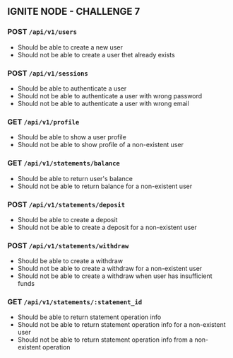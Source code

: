 ## IGNITE NODE - CHALLENGE 7

### POST `/api/v1/users`
  - Should be able to create a new user
  - Should not be able to create a user thet already exists

### POST `/api/v1/sessions`
  - Should be able to authenticate a user
  - Should not be able to authenticate a user with wrong password
  - Should not be able to authenticate a user with wrong email

### GET `/api/v1/profile`
  - Should be able to show a user profile
  - Should not be able to show profile of a non-existent user

### GET `/api/v1/statements/balance`
  - Should be able to return user's balance
  - Should not be able to return balance for a non-existent user

### POST `/api/v1/statements/deposit`
  - Should be able to create a deposit
  - Should not be able to create a deposit for a non-existent user

### POST `/api/v1/statements/withdraw`
  - Should be able to create a withdraw
  - Should not be able to create a withdraw for a non-existent user
  - Should not be able to create a withdraw when user has insufficient funds

### GET `/api/v1/statements/:statement_id`
  - Should be able to return statement operation info
  - Should not be able to return statement operation info for a non-existent user
  - Should not be able to return statement operation info from a non-existent operation
